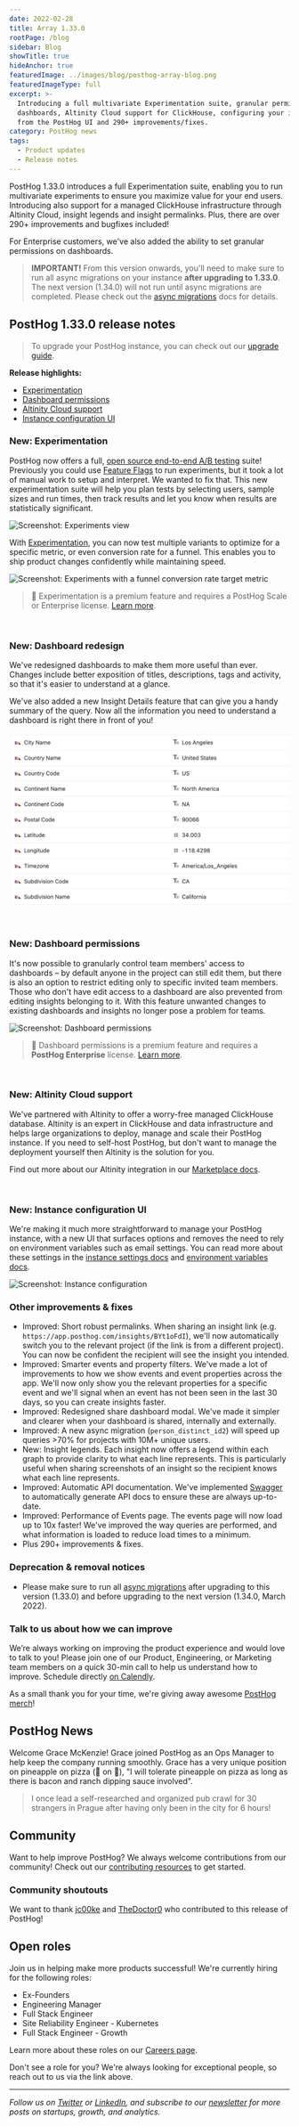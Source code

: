 ```yaml
---
date: 2022-02-28
title: Array 1.33.0
rootPage: /blog
sidebar: Blog
showTitle: true
hideAnchor: true
featuredImage: ../images/blog/posthog-array-blog.png
featuredImageType: full
excerpt: >-
  Introducing a full multivariate Experimentation suite, granular permissions on
  dashboards, Altinity Cloud support for ClickHouse, configuring your instance
  from the PostHog UI and 290+ improvements/fixes.
category: PostHog news
tags:
  - Product updates
  - Release notes
---
```


PostHog 1.33.0 introduces a full Experimentation suite, enabling you to run multivariate experiments to ensure you maximize value for your end users. Introducing also support for a managed ClickHouse infrastructure through Altinity Cloud, insight legends and insight permalinks. Plus, there are over 290+ improvements and bugfixes included!

For Enterprise customers, we've also added the ability to set granular permissions on dashboards.

<blockquote class='warning-note'>
<b>IMPORTANT!</b> From this version onwards, you'll need to make sure to run all async migrations on your instance <b>after upgrading to 1.33.0</b>. The next version (1.34.0) will not run until async migrations are completed. Please check out the <a href="/docs/runbook/async-migrations" target="_blank">async migrations</a> docs for details.
</blockquote>

## PostHog 1.33.0 release notes

> To upgrade your PostHog instance, you can check out our [upgrade guide](/docs/runbook/upgrading-posthog).

**Release highlights:**

-   [Experimentation](#new-experimentation)
-   [Dashboard permissions](#new-dashboard-permissions)
-   [Altinity Cloud support](#new-altitiny-cloud-support)
-   [Instance configuration UI](#new-instance-configuration-ui)

### New: Experimentation

PostHog now offers a full, [open source end-to-end A/B testing](/blog/best-open-source-ab-testing-tools) suite! Previously you could use [Feature Flags](/product/feature-flags) to run experiments, but it took a lot of manual work to setup and interpret. We wanted to fix that. This new experimentation suite will help you plan tests by selecting users, sample sizes and run times, then track results and let you know when results are statistically significant.

<img src="https://posthog-static-files.s3.us-east-2.amazonaws.com/Website-Assets/Array/1_33_0-experiments.png" alt="Screenshot: Experiments view" />

With [Experimentation](/docs/user-guides/experimentation), you can now test multiple variants to optimize for a specific metric, or even conversion rate for a funnel. This enables you to ship product changes confidently while maintaining speed.

<img src="https://posthog-static-files.s3.us-east-2.amazonaws.com/Website-Assets/Array/1_33_0-experiments-2.png" alt="Screenshot: Experiments with a funnel conversion rate target metric" />

> 🎁 Experimentation is a premium feature and requires a PostHog Scale or Enterprise license. [Learn more](/pricing).

<br />

### New: Dashboard redesign

We've redesigned dashboards to make them more useful than ever. Changes include better exposition of titles, descriptions, tags and activity, so that it's easier to understand at a glance.

We've also added a new Insight Details feature that can give you a handy summary of the query. Now all the information you need to understand a dashboard is right there in front of you!

![Screenshot: Dashboard redesign](../images/docs/user-guides/funnels/geoip-docs-image.png)

<br />

### New: Dashboard permissions

It's now possible to granularly control team members' access to dashboards – by default anyone in the project can still edit them, but there is also an option to restrict editing only to specific invited team members. Those who don't have edit access to a dashboard are also prevented from editing insights belonging to it. With this feature unwanted changes to existing dashboards and insights no longer pose a problem for teams.

![Screenshot: Dashboard permissions](https://posthog-static-files.s3.us-east-2.amazonaws.com/Website-Assets/Array/1_33_0-dashboard-permissions.png)

> 🎁 Dashboard permissions is a premium feature and requires a **PostHog Enterprise** license. [Learn more](/pricing).

<br />

### New: Altinity Cloud support

We've partnered with Altinity to offer a worry-free managed ClickHouse database. Altinity is an expert in ClickHouse and data infrastructure and helps large organizations to deploy, manage and scale their PostHog instance. If you need to self-host PostHog, but don't want to manage the deployment yourself then Altinity is the solution for you.

Find out more about our Altinity integration in our [Marketplace docs](/marketplace/altinity).

<br />

### New: Instance configuration UI

We're making it much more straightforward to manage your PostHog instance, with a new UI that surfaces options and removes the need to rely on environment variables such as email settings. You can read more about these settings in the [instance settings docs](/docs/self-host/configure/instance-settings) and [environment variables docs](/docs/self-host/configure/environment-variables).

<img src="https://posthog-static-files.s3.us-east-2.amazonaws.com/Website-Assets/Array/1_33_0-instance-configuration.png" alt="Screenshot: Instance configuration" />

<br />

### Other improvements & fixes

-   Improved: Short robust permalinks. When sharing an insight link (e.g. `https://app.posthog.com/insights/BYt1oFdI`), we'll now automatically switch you to the relevant project (if the link is from a different project). You can now be confident the recipient will see the insight you intended.
-   Improved: Smarter events and property filters. We've made a lot of improvements to how we show events and event properties across the app. We'll now only show you the relevant properties for a specific event and we'll signal when an event has not been seen in the last 30 days, so you can create insights faster.
-   Improved: Redesigned share dashboard modal. We've made it simpler and clearer when your dashboard is shared, internally and externally.
-   Improved: A new async migration (`person_distinct_id2`) will speed up queries >70% for projects with 10M+ unique users.
-   New: Insight legends. Each insight now offers a legend within each graph to provide clarity to what each line represents. This is particularly useful when sharing screenshots of an insight so the recipient knows what each line represents.
-   Improved: Automatic API documentation. We've implemented [Swagger](https://github.com/swagger-api) to automatically generate API docs to ensure these are always up-to-date.
-   Improved: Performance of Events page. The events page will now load up to 10x faster! We've improved the way queries are performed, and what information is loaded to reduce load times to a minimum.
-   Plus 290+ improvements & fixes.

### Deprecation & removal notices

-   Please make sure to run all [async migrations](/docs/runbook/async-migrations) after upgrading to this version (1.33.0) and before upgrading to the next version (1.34.0, March 2022).

### Talk to us about how we can improve

We’re always working on improving the product experience and would love to talk to you! Please join one of our Product, Engineering, or Marketing team members on a quick 30-min call to help us understand how to improve. Schedule directly [on Calendly](https://calendly.com/posthog-feedback).

As a small thank you for your time, we're giving away awesome [PostHog merch](https://merch.posthog.com)!

## PostHog News

Welcome Grace McKenzie! Grace joined PostHog as an Ops Manager to help keep the company running smoothly. Grace has a very unique position on pineapple on pizza (🍍 on 🍕), "I will tolerate pineapple on pizza as long as there is bacon and ranch dipping sauce involved".

> I once lead a self-researched and organized pub crawl for 30 strangers in Prague after having only been in the city for 6 hours!

## Community

Want to help improve PostHog? We always welcome contributions from our community! Check out our [contributing resources](/docs/contribute) to get started.

### Community shoutouts

We want to thank [jc00ke](https://github.com/jc00ke) and [TheDoctor0](https://github.com/TheDoctor0) who contributed to this release of PostHog!

## Open roles

Join us in helping make more products successful! We're currently hiring for the following roles:

-   Ex-Founders
-   Engineering Manager
-   Full Stack Engineer
-   Site Reliability Engineer - Kubernetes
-   Full Stack Engineer - Growth

Learn more about these roles on our [Careers page](https://posthog.com/careers).

Don't see a role for you? We're always looking for exceptional people, so reach out to us via the link above.

<hr/>

_Follow us on [Twitter](https://twitter.com/PostHog) or [LinkedIn](https://linkedin.com/company/posthog), and subscribe to our [newsletter](https://posthog.com/newsletter) for more posts on startups, growth, and analytics._

<ArrayCTA />
